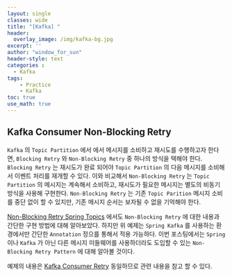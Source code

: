 ```yaml
--- 
layout: single
classes: wide
title: "[Kafka] "
header:
  overlay_image: /img/kafka-bg.jpg
excerpt: ''
author: "window_for_sun"
header-style: text
categories :
  - Kafka
tags:
    - Practice
    - Kafka
toc: true
use_math: true
---
```


## Kafka Consumer Non-Blocking Retry
`Kafka` 의 `Topic Partition` 에서 에서 메시지를 소비하고 재시도를 수행하고자 한다면, 
`Blocking Retry` 와 `Non-Blocking Retry` 중 하나의 방식을 택해야 한다. 
`Blocking Retry` 는 재시도가 완료 되어야 `Topic Partition` 의 다음 메시지를 소비해서 이벤트 처리를 재개할 수 있다. 
이와 비교해서 `Non-Blocking Retry` 는 `Topic Partition` 의 메시지는 계속해서 소비하고, 
재시도가 필요한 메시지는 별도의 비동기 방식을 사용해 구현한다. 
`Non-Blocking Retry` 는 기존 `Topic Parition` 메시지 소비를 중단 없이 할 수 있지만, 
기존 메시지 순서는 보자될 수 없을 기억해야 한다. 

[Non-Blocking Retry Spring Topics]()
에서도 `Non-Blocking Retry` 에 대한 내용과 간단한 구현 방법에 대해 알아보았다. 
하지만 위 예제는 `Spring Kafka` 를 사용하는 환경에서만 간단한 `Annotation` 정으를 통해서 적용 가능하다. 
이번 포스팅에서는 `Spring` 이나 `Kafka` 가 아닌 다른 메시지 미들웨어를 사용하더라도 도입할 수 있는 
`Non-Blocking Retry Pattern` 에 대해 알아볼 것이다.  

예제의 내용은 [Kafka Consumer Retry]() 
동일하므로 관련 내용을 참고 할 수 있다.  
